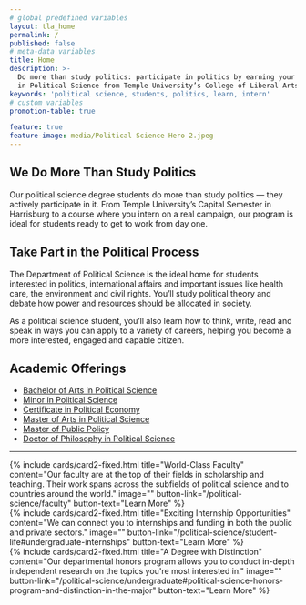 ```yaml
---
# global predefined variables
layout: tla_home
permalink: /
published: false
# meta-data variables
title: Home
description: >-
  Do more than study politics: participate in politics by earning your degree
  in Political Science from Temple University’s College of Liberal Arts.
keywords: 'political science, students, politics, learn, intern'
# custom variables
promotion-table: true

feature: true
feature-image: media/Political Science Hero 2.jpeg
---
```

## We Do More Than Study Politics
Our political science degree students do more than study politics — they actively participate in it. From Temple University’s Capital Semester in Harrisburg to a course where you intern on a real campaign, our program is ideal for students ready to get to work from day one.

## Take Part in the Political Process
The Department of Political Science is the ideal home for students interested in politics, international affairs and important issues like health care, the environment and civil rights. You’ll study political theory and debate how power and resources should be allocated in society.

As a political science student, you’ll also learn how to think, write, read and speak in ways you can apply to a variety of careers, helping you become a more interested, engaged and capable citizen.

## Academic Offerings
- [Bachelor of Arts in Political Science](https://www.temple.edu/academics/degree-programs/political-science-major-la-pols-ba)
- [Minor in Political Science](https://www.temple.edu/academics/degree-programs/political-science-major-la-pols-ba)
- [Certificate in Political Economy](https://www.temple.edu/academics/degree-programs/political-economy-certificate-undergraduate-la-pole-cert)
- [Master of Arts in Political Science](https://www.temple.edu/academics/degree-programs/political-science-ma-la-pols-ma)
- [Master of Public Policy](https://www.temple.edu/academics/degree-programs/public-policy-mpp-la-ppol-mpp)
- [Doctor of Philosophy in Political Science](https://www.temple.edu/academics/degree-programs/political-science-phd-la-pols-phd)

___

<div class="row row-wide">
  <div class="col m12 l4">{% include cards/card2-fixed.html
    title="World-Class Faculty"
    content="Our faculty are at the top of their fields in scholarship and teaching. Their work spans across the subfields of political science and to countries around the world."
    image=""
    button-link="/political-science/faculty"
    button-text="Learn More" %}
  </div>
  <div class="row row-wide">
    <div class="col m12 l4">{% include cards/card2-fixed.html
      title="Exciting Internship Opportunities"
      content="We can connect you to internships and funding in both the public and private sectors."
      image=""
      button-link="/political-science/student-life#undergraduate-internships"
      button-text="Learn More" %}
    </div>
    <div class="row row-wide">
      <div class="col m12 l4">{% include cards/card2-fixed.html
        title="A Degree with Distinction"
        content="Our departmental honors program allows you to conduct in-depth independent research on the topics you're most interested in."
        image=""
        button-link="/political-science/undergraduate#political-science-honors-program-and-distinction-in-the-major"
        button-text="Learn More" %}
      </div>
</div>
